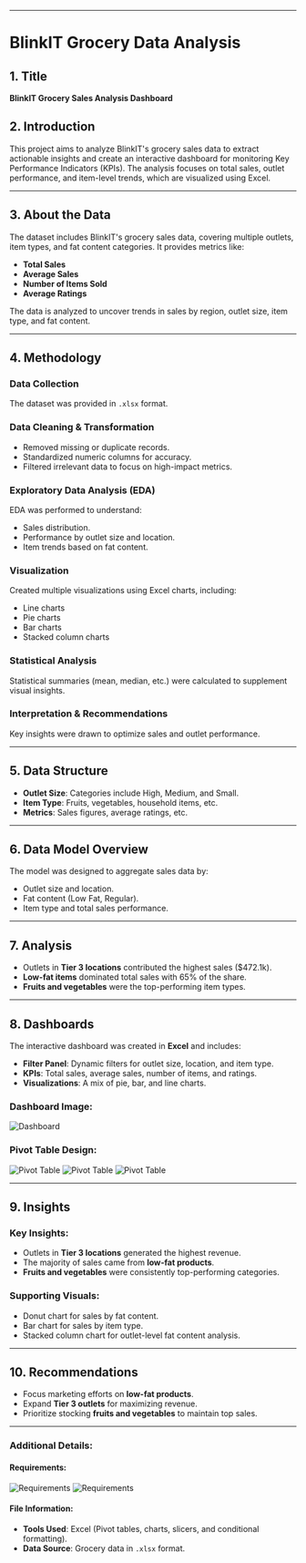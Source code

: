 
---

# BlinkIT Grocery Data Analysis

## 1. Title
**BlinkIT Grocery Sales Analysis Dashboard**

## 2. Introduction
This project aims to analyze BlinkIT's grocery sales data to extract actionable insights and create an interactive dashboard for monitoring Key Performance Indicators (KPIs). The analysis focuses on total sales, outlet performance, and item-level trends, which are visualized using Excel.

---

## 3. About the Data
The dataset includes BlinkIT's grocery sales data, covering multiple outlets, item types, and fat content categories. It provides metrics like:
- **Total Sales**
- **Average Sales**
- **Number of Items Sold**
- **Average Ratings**

The data is analyzed to uncover trends in sales by region, outlet size, item type, and fat content.

---

## 4. Methodology
### Data Collection
The dataset was provided in `.xlsx` format.

### Data Cleaning & Transformation
- Removed missing or duplicate records.
- Standardized numeric columns for accuracy.
- Filtered irrelevant data to focus on high-impact metrics.

### Exploratory Data Analysis (EDA)
EDA was performed to understand:
- Sales distribution.
- Performance by outlet size and location.
- Item trends based on fat content.

### Visualization
Created multiple visualizations using Excel charts, including:
- Line charts
- Pie charts
- Bar charts
- Stacked column charts

### Statistical Analysis
Statistical summaries (mean, median, etc.) were calculated to supplement visual insights.

### Interpretation & Recommendations
Key insights were drawn to optimize sales and outlet performance.

---

## 5. Data Structure
- **Outlet Size**: Categories include High, Medium, and Small.
- **Item Type**: Fruits, vegetables, household items, etc.
- **Metrics**: Sales figures, average ratings, etc.

---

## 6. Data Model Overview
The model was designed to aggregate sales data by:
- Outlet size and location.
- Fat content (Low Fat, Regular).
- Item type and total sales performance.

---

## 7. Analysis
- Outlets in **Tier 3 locations** contributed the highest sales ($472.1k).
- **Low-fat items** dominated total sales with 65% of the share.
- **Fruits and vegetables** were the top-performing item types.

---

## 8. Dashboards
The interactive dashboard was created in **Excel** and includes:
- **Filter Panel**: Dynamic filters for outlet size, location, and item type.
- **KPIs**: Total sales, average sales, number of items, and ratings.
- **Visualizations**: A mix of pie, bar, and line charts.

### Dashboard Image:
![Dashboard](images/dash.png)

### Pivot Table Design:
![Pivot Table](images/pivot1.png)
![Pivot Table](images/pivot2.png)
![Pivot Table](images/pivot3.png)

---

## 9. Insights
### Key Insights:
- Outlets in **Tier 3 locations** generated the highest revenue.
- The majority of sales came from **low-fat products**.
- **Fruits and vegetables** were consistently top-performing categories.

### Supporting Visuals:
- Donut chart for sales by fat content.
- Bar chart for sales by item type.
- Stacked column chart for outlet-level fat content analysis.

---

## 10. Recommendations
- Focus marketing efforts on **low-fat products**.
- Expand **Tier 3 outlets** for maximizing revenue.
- Prioritize stocking **fruits and vegetables** to maintain top sales.

---

### Additional Details:
#### Requirements:
![Requirements](images/req1.png)
![Requirements](images/req2.png)

#### File Information:
- **Tools Used**: Excel (Pivot tables, charts, slicers, and conditional formatting).
- **Data Source**: Grocery data in `.xlsx` format.

